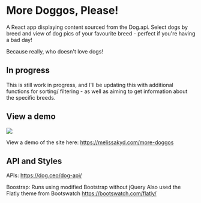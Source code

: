 # More Doggos, Please!

A React app displaying content sourced from the Dog.api. Select dogs by breed and view of dog pics of your favourite breed - perfect if you're having a bad day!  

Because really, who doesn't love dogs!

## In progress
This is still  work in progress, and I'll be updating this with additional functions for sorting/ filtering - as well as aiming to get information about the specific breeds.

## View a demo
<img align="center" src="https://github.com/MelKD/MelKD/more-doggos-app-image.png" />  

View a demo of the site here: https://melissakyd.com/more-doggos

## API and Styles
APIs:
https://dog.ceo/dog-api/

Boostrap:
Runs using modified Bootstrap without jQuery
Also used the Flatly theme from Bootswatch
https://bootswatch.com/flatly/  



